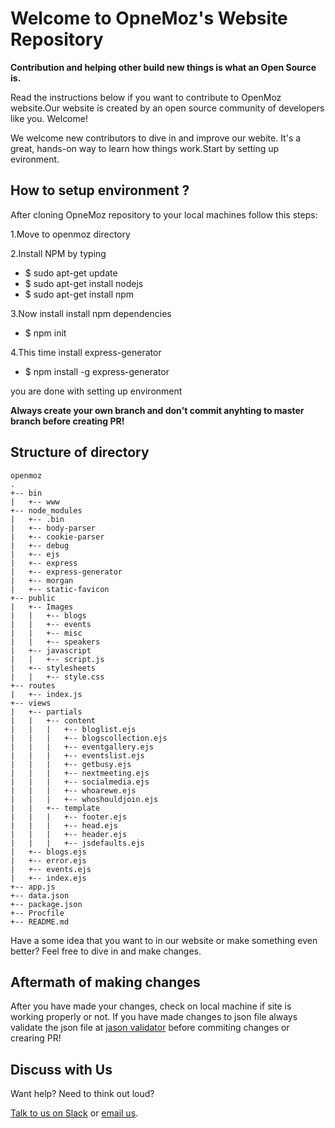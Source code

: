 # Welcome to OpneMoz's Website Repository


**Contribution and helping other build new things is what an Open Source is.**

Read the instructions below if you want to contribute to OpenMoz website.Our website is created by an open source community of developers like you. Welcome!

We welcome new contributors to dive in and improve our webite. It's a great, hands-on way to learn how things work.Start by setting up evironment.

## How to setup environment ?

After cloning OpneMoz repository to your local machines follow this steps:

1.Move to openmoz directory

2.Install NPM by typing
   * $ sudo apt-get update
   * $ sudo apt-get install nodejs
   * $ sudo apt-get install npm

3.Now install install npm dependencies
   * $ npm init
   
4.This time install express-generator
   * $ npm install -g express-generator

you are done with setting up environment

**Always create your own branch and don't commit anyhting to master branch before creating PR!**

## Structure of directory
    openmoz
	.
	+-- bin
	|   +-- www
	+-- node_modules
	|   +-- .bin
	|   +-- body-parser
	|   +-- cookie-parser
	|   +-- debug
	|   +-- ejs
	|   +-- express
	|   +-- express-generator
	|   +-- morgan
	|   +-- static-favicon
	+-- public
	|   +-- Images
	|   |   +-- blogs 
	|   |   +-- events
	|   |   +-- misc
	|   |   +-- speakers
	|   +-- javascript
	|   |   +-- script.js
	|   +-- stylesheets
	|   |   +-- style.css
	+-- routes
	|   +-- index.js
	+-- views
	|   +-- partials
	|   |   +-- content 
	|   |   |   +-- bloglist.ejs
	|   |   |   +-- blogscollection.ejs
	|   |   |   +-- eventgallery.ejs
	|   |   |   +-- eventslist.ejs
	|   |   |   +-- getbusy.ejs
	|   |   |   +-- nextmeeting.ejs
	|   |   |   +-- socialmedia.ejs
	|   |   |   +-- whoarewe.ejs
	|   |   |   +-- whoshouldjoin.ejs 
	|   |   +-- template
	|   |   |   +-- footer.ejs
	|   |   |   +-- head.ejs
	|   |   |   +-- header.ejs
	|   |   |   +-- jsdefaults.ejs
	|   +-- blogs.ejs
	|   +-- error.ejs
	|   +-- events.ejs
	|   +-- index.ejs
	+-- app.js
	+-- data.json
	+-- package.json
	+-- Procfile
	+-- README.md


Have a some idea that you want to in our website or make something even better? Feel free to dive in and make changes. 

## Aftermath of making changes

After you have made your changes, check on local machine if site is working properly or not.
If you have made changes to json file always validate the json file at [jason validator](https://jsonformatter.curiousconcept.com) before commiting changes or crearing PR! 

## Discuss with Us

Want help? Need to think out loud? 

[Talk to us on Slack](mailto:openmoz@tutanota.com?subject=AddMe) or [email us](mailto:openmoz@tutanota.com).
